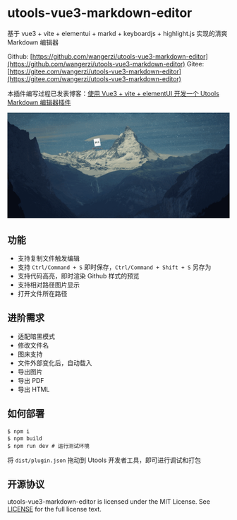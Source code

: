 # utools-vue3-markdown-editor
基于 vue3 + vite + elementui + markd + keyboardjs + highlight.js 实现的清爽 Markdown 编辑器

Github: [https://github.com/wangerzi/utools-vue3-markdown-editor](https://github.com/wangerzi/utools-vue3-markdown-editor)
Gitee: [https://gitee.com/wangerzi/utools-vue3-markdown-editor](https://gitee.com/wangerzi/utools-vue3-markdown-editor)

本插件编写过程已发表博客：[使用 Vue3 + vite + elementUI 开发一个 Utools Markdown 编辑器插件](https://blog.csdn.net/qq_34177812/article/details/119639897)

![screen](./screen.gif)

## 功能

- 支持复制文件触发编辑
- 支持 `Ctrl/Command + S` 即时保存，`Ctrl/Command + Shift + S` 另存为
- 支持代码高亮，即时渲染 Github 样式的预览
- 支持相对路径图片显示
- 打开文件所在路径

## 进阶需求

- 适配暗黑模式
- 修改文件名
- 图床支持
- 文件外部变化后，自动载入
- 导出图片
- 导出 PDF
- 导出 HTML

## 如何部署

```shell
$ npm i
$ npm build
$ npm run dev # 运行测试环境
```

将 `dist/plugin.json` 拖动到 Utools 开发者工具，即可进行调试和打包

## 开源协议

utools-vue3-markdown-editor is licensed under the MIT License. See [LICENSE](https://github.com/GitbookIO/gitbook/blob/master/LICENSE) for the full license text.
